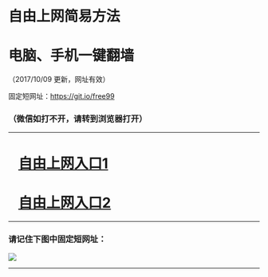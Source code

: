 ﻿# 自由上网简易方法

# 电脑、手机一键翻墙

（2017/10/09 更新，网址有效）

固定短网址：https://git.io/free99

### （微信如打不开，请转到浏览器打开）


***





# &nbsp;&nbsp; <a href="http://ft132733635.fwq-tz-1001.info/fwqtz01.html?t=100900118924 " target="_blank">自由上网入口1</a>
# &nbsp;&nbsp; <a href="http://ft2063821745.fwq-tz-1002.info/fwqtz02.html?t=10090016777 " target="_blank">自由上网入口2</a>
***

### 请记住下图中固定短网址：

<img src="https://s3-us-west-2.amazonaws.com/fwq-1001/yjfq-20170905okok.png" /> 


***

